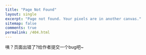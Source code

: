 ```yaml
---
title: "Page Not Found"
layout: single
excerpt: "Page not found. Your pixels are in another canvas."
sitemap: false
comments: true
permalink: /404.html
---
```


咦？页面出错了?给作者提交一个bug吧~

<script type="text/javascript">
  var GOOG_FIXURL_LANG = 'en';
  var GOOG_FIXURL_SITE = '{{ site.url }}'
</script>
<script type="text/javascript"
  src="//linkhelp.clients.google.com/tbproxy/lh/wm/fixurl.js">
</script>
